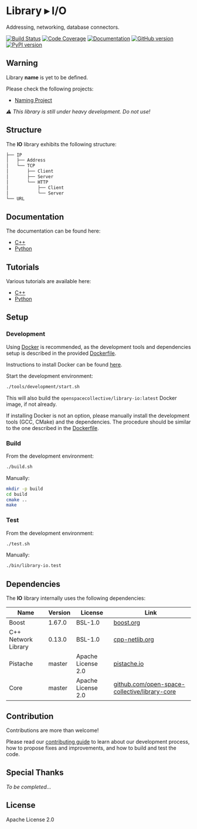 Library ▸ I/O
=============

Addressing, networking, database connectors.

[![Build Status](https://travis-ci.com/open-space-collective/library-io.svg?branch=master)](https://travis-ci.com/open-space-collective/library-io)
[![Code Coverage](https://codecov.io/gh/open-space-collective/library-io/branch/master/graph/badge.svg)](https://codecov.io/gh/open-space-collective/library-io)
[![Documentation](https://media.readthedocs.org/static/projects/badges/passing-flat.svg)](https://open-space-collective.github.io/library-io)
[![GitHub version](https://badge.fury.io/gh/open-space-collective%2Flibrary-io.svg)](https://badge.fury.io/gh/open-space-collective%2Flibrary-io)
[![PyPI version](https://badge.fury.io/py/LibraryIOPy.svg)](https://badge.fury.io/py/LibraryIOPy)

## Warning

Library **name** is yet to be defined.

Please check the following projects:

- [Naming Project](https://github.com/orgs/open-space-collective/projects/1)

*⚠ This library is still under heavy development. Do not use!*

## Structure

The **IO** library exhibits the following structure:

```txt
├── IP
│   ├── Address
│   └── TCP
│       ├── Client
│       ├── Server
│       └── HTTP
│           ├── Client
│           └── Server
└── URL
```

## Documentation

The documentation can be found here:

- [C++](https://open-space-collective.github.io/library-io)
- [Python](./bindings/python/docs)

## Tutorials

Various tutorials are available here:

- [C++](./tutorials/cpp)
- [Python](./tutorials/python)

## Setup

### Development

Using [Docker](https://www.docker.com) is recommended, as the development tools and dependencies setup is described in the provided [Dockerfile](./tools/development/docker/Dockerfile).

Instructions to install Docker can be found [here](https://docs.docker.com/install/).

Start the development environment:

```bash
./tools/development/start.sh
```

This will also build the `openspacecollective/library-io:latest` Docker image, if not already.

If installing Docker is not an option, please manually install the development tools (GCC, CMake) and the dependencies.
The procedure should be similar to the one described in the [Dockerfile](./tools/development/docker/Dockerfile).

### Build

From the development environment:

```bash
./build.sh
```

Manually:

```bash
mkdir -p build
cd build
cmake ..
make
```

### Test

From the development environment:

```bash
./test.sh
```

Manually:

```bash
./bin/library-io.test
```

## Dependencies

The **IO** library internally uses the following dependencies:

| Name                | Version | License                | Link                                                                                                   |
|---------------------|---------|------------------------|--------------------------------------------------------------------------------------------------------|
| Boost               | 1.67.0  | BSL-1.0                | [boost.org](https://www.boost.org)                                                                     |
| C++ Network Library | 0.13.0  | BSL-1.0                | [cpp-netlib.org](https://cpp-netlib.org)                                                               |
| Pistache            | master  | Apache License 2.0     | [pistache.io](http://pistache.io)                                                                      |
| Core                | master  | Apache License 2.0     | [github.com/open-space-collective/library-core](https://github.com/open-space-collective/library-core) |

## Contribution

Contributions are more than welcome!

Please read our [contributing guide](CONTRIBUTING.md) to learn about our development process, how to propose fixes and improvements, and how to build and test the code.

## Special Thanks

*To be completed...*

## License

Apache License 2.0